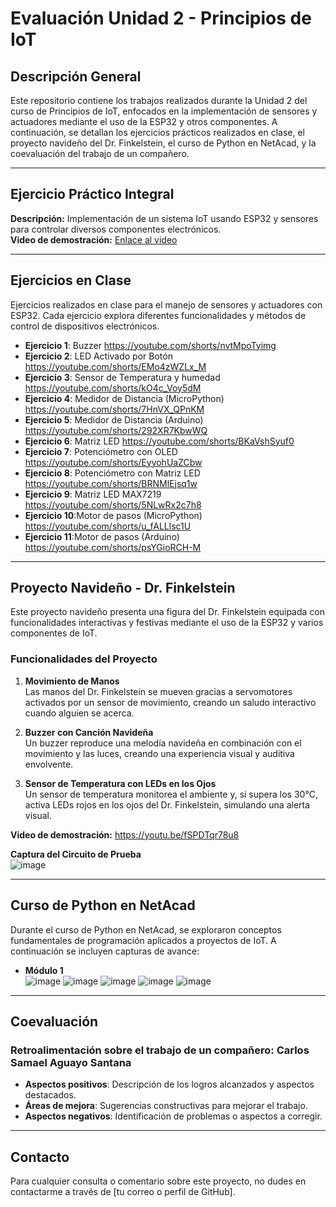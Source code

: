 # Evaluación Unidad 2 - Principios de IoT

## Descripción General
Este repositorio contiene los trabajos realizados durante la Unidad 2 del curso de Principios de IoT, enfocados en la implementación de sensores y actuadores mediante el uso de la ESP32 y otros componentes. A continuación, se detallan los ejercicios prácticos realizados en clase, el proyecto navideño del Dr. Finkelstein, el curso de Python en NetAcad, y la coevaluación del trabajo de un compañero.

---

## Ejercicio Práctico Integral
**Descripción:** Implementación de un sistema IoT usando ESP32 y sensores para controlar diversos componentes electrónicos.  
**Video de demostración:** [Enlace al video](https://youtu.be/zA02Cg3PXKs)  

---

## Ejercicios en Clase
Ejercicios realizados en clase para el manejo de sensores y actuadores con ESP32. Cada ejercicio explora diferentes funcionalidades y métodos de control de dispositivos electrónicos.

- **Ejercicio 1**: Buzzer https://youtube.com/shorts/nvtMpoTyimg
- **Ejercicio 2**: LED Activado por Botón https://youtube.com/shorts/EMo4zWZLx_M
- **Ejercicio 3**: Sensor de Temperatura y humedad https://youtube.com/shorts/kO4c_Voy5dM
- **Ejercicio 4**: Medidor de Distancia (MicroPython) https://youtube.com/shorts/7HnVX_QPnKM
- **Ejercicio 5**: Medidor de Distancia (Arduino) https://youtube.com/shorts/292XR7KbwWQ
- **Ejercicio 6**: Matriz LED https://youtube.com/shorts/BKaVshSyuf0
- **Ejercicio 7**: Potenciómetro con OLED https://youtube.com/shorts/EyyohUaZCbw
- **Ejercicio 8**: Potenciómetro con Matriz LED https://youtube.com/shorts/BRNMlEjsq1w
- **Ejercicio 9**: Matriz LED MAX7219 https://youtube.com/shorts/5NLwRx2c7h8
- **Ejercicio 10**:Motor de pasos (MicroPython) https://youtube.com/shorts/u_fALLlsc1U
- **Ejercicio 11**:Motor de pasos (Arduino) https://youtube.com/shorts/psYGioRCH-M

---

## Proyecto Navideño - Dr. Finkelstein

Este proyecto navideño presenta una figura del Dr. Finkelstein equipada con funcionalidades interactivas y festivas mediante el uso de la ESP32 y varios componentes de IoT. 

### Funcionalidades del Proyecto
1. **Movimiento de Manos**  
   Las manos del Dr. Finkelstein se mueven gracias a servomotores activados por un sensor de movimiento, creando un saludo interactivo cuando alguien se acerca.

2. **Buzzer con Canción Navideña**  
   Un buzzer reproduce una melodía navideña en combinación con el movimiento y las luces, creando una experiencia visual y auditiva envolvente.

3. **Sensor de Temperatura con LEDs en los Ojos**  
   Un sensor de temperatura monitorea el ambiente y, si supera los 30°C, activa LEDs rojos en los ojos del Dr. Finkelstein, simulando una alerta visual.

**Video de demostración:** https://youtu.be/fSPDTqr78u8

**Captura del Circuito de Prueba**  
![image](https://github.com/user-attachments/assets/1b5b2d80-71a6-444d-92f0-8924f490777e)

---

## Curso de Python en NetAcad

Durante el curso de Python en NetAcad, se exploraron conceptos fundamentales de programación aplicados a proyectos de IoT. A continuación se incluyen capturas de avance:

- **Módulo 1**  
  ![image](https://github.com/user-attachments/assets/c86709f9-eb6d-47ed-9691-7e8b6c25fc3e)
  ![image](https://github.com/user-attachments/assets/92c1776d-b904-431f-827d-255f3edf5cf0)
  ![image](https://github.com/user-attachments/assets/c1efdca9-ae69-40c9-a132-dc2a6184e878)
  ![image](https://github.com/user-attachments/assets/3f65761c-43d9-49e1-950b-d190fc07f7a9)
  ![image](https://github.com/user-attachments/assets/e5f6e392-5473-4307-bbc3-6966fdc110a8)

---

## Coevaluación

### Retroalimentación sobre el trabajo de un compañero: Carlos Samael Aguayo Santana

- **Aspectos positivos**: Descripción de los logros alcanzados y aspectos destacados.
- **Áreas de mejora**: Sugerencias constructivas para mejorar el trabajo.
- **Aspectos negativos**: Identificación de problemas o aspectos a corregir.

---

## Contacto
Para cualquier consulta o comentario sobre este proyecto, no dudes en contactarme a través de [tu correo o perfil de GitHub].

